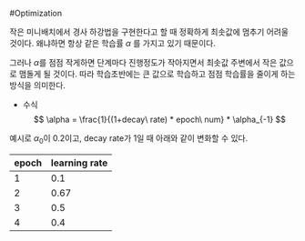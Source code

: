 #Optimization

작은 미니배치에서 경사 하강법을 구현한다고 할 때 정확하게 최솟값에 멈추기 어려울 것이다. 
왜냐하면 항상 같은 학습률 $\alpha$ 를 가지고 있기 때문이다.

그러나 $\alpha$를 점점 작게하면 단계마다 진행정도가 작아지면서 최솟값 주변에서 작은 값으로 맴돌게 될 것이다. 따라 학습초반에는 큰 값으로 학습하고 점점 학습률을 줄이게 하는 방식을 의미한다.


- 수식
$$
\alpha = \frac{1}{(1+decay\ rate) * epoch\ num} * \alpha_{-1}
$$



예시로 $\alpha_0$이 0.2이고, decay rate가 1일 때 아래와 같이 변화할 수 있다.

| epoch | learning rate |
| ----- | ------------- |
| 1     | 0.1           |
| 2     | 0.67          |
| 3     | 0.5           |
| 4     | 0.4              |
